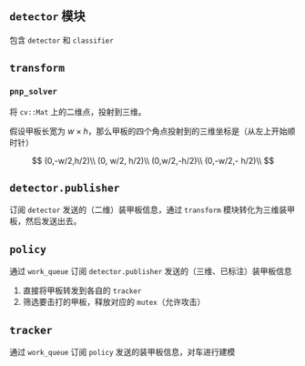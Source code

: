 ## `detector` 模块

包含 `detector` 和 `classifier`

## `transform`

### `pnp_solver`

将 `cv::Mat` 上的二维点，投射到三维。

假设甲板长宽为 $w\times h$，那么甲板的四个角点投射到的三维坐标是（从左上开始顺时针）

$$
(0,-w/2,h/2)\\
(0, w/2, h/2)\\
(0,w/2,-h/2)\\
(0,-w/2,- h/2)\\
$$

## `detector.publisher`

订阅 `detector` 发送的（二维）装甲板信息，通过 `transform` 模块转化为三维装甲板，然后发送出去。

## `policy`

通过 `work_queue` 订阅 `detector.publisher` 发送的（三维、已标注）装甲板信息

1. 直接将甲板转发到各自的 `tracker`
2. 筛选要击打的甲板，释放对应的 `mutex`（允许攻击）

## `tracker`

通过 `work_queue` 订阅 `policy` 发送的装甲板信息，对车进行建模